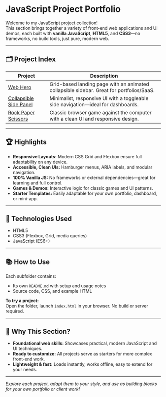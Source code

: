 # JavaScript Project Portfolio

Welcome to my JavaScript project collection!  
This section brings together a variety of front-end web applications and UI demos, each built with **vanilla JavaScript**, **HTML5**, and **CSS3**—no frameworks, no build tools, just pure, modern web.

---

## 🗂️ Project Index

| Project                                  | Description                                                                              |
|-------------------------------------------|------------------------------------------------------------------------------------------|
| [Web Hero](./Web-Hero)                    | Grid-based landing page with an animated collapsible sidebar. Great for portfolios/SaaS.  |
| [Collapsible Side Panel](./Acordion)    | Minimalist, responsive UI with a toggleable side navigation—ideal for dashboards.         |
| [Rock Paper Scissors](./Rock-Paper-Scissors) | Classic browser game against the computer with a clean UI and responsive design.         |

---

## 🏆 Highlights

- **Responsive Layouts:** Modern CSS Grid and Flexbox ensure full adaptability on any device.
- **Accessible, Clean UIs:** Hamburger menus, ARIA labels, and modular navigation.
- **100% Vanilla JS:** No frameworks or external dependencies—great for learning and full control.
- **Games & Demos:** Interactive logic for classic games and UI patterns.
- **Starter Templates:** Easily adaptable for your own portfolio, dashboard, or mini-app.

---

## 🔧 Technologies Used

- HTML5
- CSS3 (Flexbox, Grid, media queries)
- JavaScript (ES6+)

---

## 📚 How to Use

Each subfolder contains:
- Its own `README.md` with setup and usage notes
- Source code, CSS, and example HTML

**To try a project:**  
Open the folder, launch `index.html` in your browser. No build or server required.

---

## 🚀 Why This Section?

- **Foundational web skills:** Showcases practical, modern JavaScript and UI techniques.
- **Ready to customize:** All projects serve as starters for more complex front-end work.
- **Lightweight & fast:** Loads instantly, works offline, easy to extend for your needs.

---

*Explore each project, adapt them to your style, and use as building blocks for your own portfolio or client work!*

